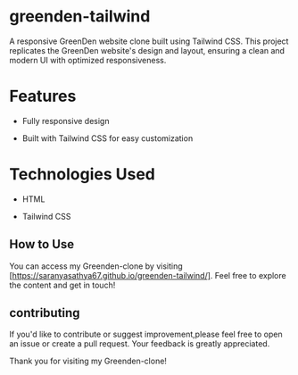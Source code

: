 # greenden-tailwind

A responsive GreenDen website clone built using Tailwind CSS. This project replicates the GreenDen website's design and layout, ensuring a clean and modern UI with optimized responsiveness.

# Features

- Fully responsive design

- Built with Tailwind CSS for easy customization


# Technologies Used

- HTML

- Tailwind CSS

## How to Use

You can access my Greenden-clone by visiting [https://saranyasathya67.github.io/greenden-tailwind/]. Feel free to explore the content and get in touch!

## contributing

If you'd like to contribute or suggest improvement,please feel free to open an issue or create a pull request. Your feedback is greatly appreciated.

Thank you for visiting my Greenden-clone!

